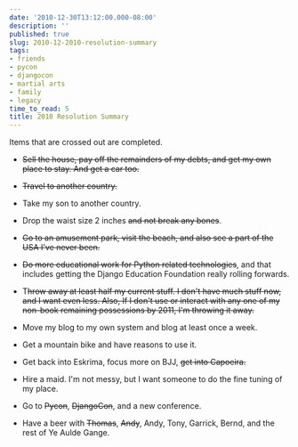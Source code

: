 ```yaml
---
date: '2010-12-30T13:12:00.000-08:00'
description: ''
published: true
slug: 2010-12-2010-resolution-summary
tags:
- friends
- pycon
- djangocon
- martial arts
- family
- legacy
time_to_read: 5
title: 2010 Resolution Summary
---
```


Items that are crossed out are completed.<br /><ul><li><s>Sell the house, pay off the remainders of my debts, and get my own place to stay. And get a car too.</s></li></ul><ul><li><s>Travel to another country.</s></li></ul><ul><li>Take my son to another country.</li></ul><ul><li>Drop the waist size 2 inches <s>and not break any bones</s>.</li></ul><ul><li><s>Go to an amusement park, visit the beach, and also see a part of the USA I've never been.</s></li></ul><ul><li><s>Do more educational work for Python related technologies</s>, and that includes getting the Django Education Foundation really rolling forwards.</li></ul><ul><li>T<s>hrow away at least half my current stuff. I don't have much stuff now, and I want even less. Also, If I don't use or interact with any one of my non-book remaining possessions by 2011, I'm throwing it away.</s></li></ul><ul><li>Move my blog to my own system and blog at least once a week.</li></ul><ul><li>Get a mountain bike and have reasons to use it.</li></ul><ul><li>Get back into Eskrima, focus more on BJJ, <s>get into Capoeira.</s></li></ul><ul><li>Hire a maid. I'm not messy, but I want someone to do the fine tuning of my place.</li></ul><ul><li>Go to <s>Pycon</s>, <s>DjangoCon</s>, and a new conference.</li></ul><ul><li>Have a beer with <s>Thomas</s>, <s>Andy</s>, Andy, Tony, Garrick, Bernd, and the rest of Ye Aulde Gange.</li></ul>